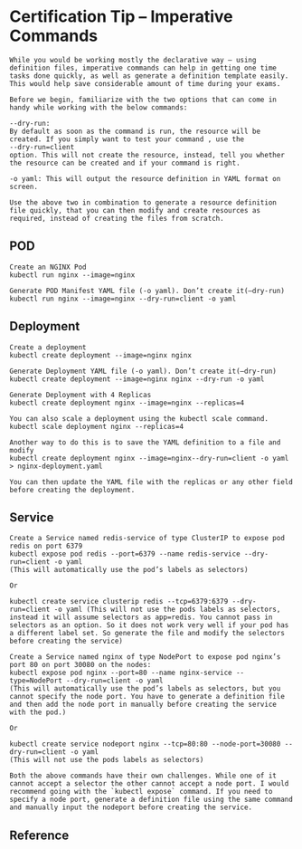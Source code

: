 # Certification Tip – Imperative Commands

    While you would be working mostly the declarative way – using definition files, imperative commands can help in getting one time tasks done quickly, as well as generate a definition template easily. This would help save considerable amount of time during your exams.

    Before we begin, familiarize with the two options that can come in handy while working with the below commands:

    --dry-run:
    By default as soon as the command is run, the resource will be created. If you simply want to test your command , use the 
    --dry-run=client 
    option. This will not create the resource, instead, tell you whether the resource can be created and if your command is right.

    -o yaml: This will output the resource definition in YAML format on screen.

    Use the above two in combination to generate a resource definition file quickly, that you can then modify and create resources as required, instead of creating the files from scratch.

## POD

    Create an NGINX Pod
    kubectl run nginx --image=nginx

    Generate POD Manifest YAML file (-o yaml). Don’t create it(–dry-run)
    kubectl run nginx --image=nginx --dry-run=client -o yaml

## Deployment

    Create a deployment
    kubectl create deployment --image=nginx nginx    

    Generate Deployment YAML file (-o yaml). Don’t create it(–dry-run)
    kubectl create deployment --image=nginx nginx --dry-run -o yaml

    Generate Deployment with 4 Replicas
    kubectl create deployment nginx --image=nginx --replicas=4

    You can also scale a deployment using the kubectl scale command.
    kubectl scale deployment nginx --replicas=4
    
    Another way to do this is to save the YAML definition to a file and modify
    kubectl create deployment nginx --image=nginx--dry-run=client -o yaml > nginx-deployment.yaml

    You can then update the YAML file with the replicas or any other field before creating the deployment.

## Service

    Create a Service named redis-service of type ClusterIP to expose pod redis on port 6379
    kubectl expose pod redis --port=6379 --name redis-service --dry-run=client -o yaml
    (This will automatically use the pod’s labels as selectors)

    Or

    kubectl create service clusterip redis --tcp=6379:6379 --dry-run=client -o yaml (This will not use the pods labels as selectors, instead it will assume selectors as app=redis. You cannot pass in selectors as an option. So it does not work very well if your pod has a different label set. So generate the file and modify the selectors before creating the service)
    
    Create a Service named nginx of type NodePort to expose pod nginx’s port 80 on port 30080 on the nodes:
    kubectl expose pod nginx --port=80 --name nginx-service --type=NodePort --dry-run=client -o yaml
    (This will automatically use the pod’s labels as selectors, but you cannot specify the node port. You have to generate a definition file and then add the node port in manually before creating the service with the pod.)

    Or

    kubectl create service nodeport nginx --tcp=80:80 --node-port=30080 --dry-run=client -o yaml
    (This will not use the pods labels as selectors)

    Both the above commands have their own challenges. While one of it cannot accept a selector the other cannot accept a node port. I would recommend going with the `kubectl expose` command. If you need to specify a node port, generate a definition file using the same command and manually input the nodeport before creating the service.

## Reference

[](https://kubernetes.io/docs/reference/kubectl/conventions/)
